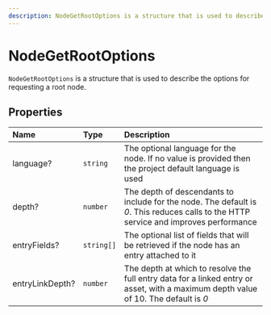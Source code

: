 ```yaml
---
description: NodeGetRootOptions is a structure that is used to describe the options for requesting a root node.
---
```


# NodeGetRootOptions

`NodeGetRootOptions` is a structure that is used to describe the options for requesting a root node.

## Properties

| Name | Type | Description |
| :--- | :--- | :---------- |
| language? | `string` | The optional language for the node. If no value is provided then the project default language is used |
| depth? | `number` | The depth of descendants to include for the node. The default is *0*. This reduces calls to the HTTP service and improves performance |
| entryFields? | `string[]` | The optional list of fields that will be retrieved if the node has an entry attached to it |
| entryLinkDepth? | `number` |The depth at which to resolve the full entry data for a linked entry or asset, with a maximum depth value of 10. The default is *0* |

